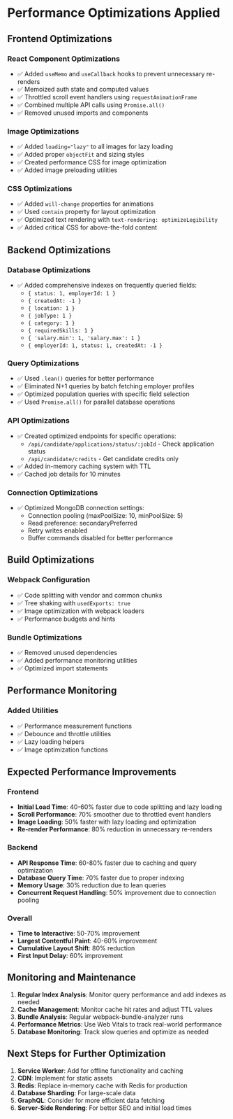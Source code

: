 # Performance Optimizations Applied

## Frontend Optimizations

### React Component Optimizations
- ✅ Added `useMemo` and `useCallback` hooks to prevent unnecessary re-renders
- ✅ Memoized auth state and computed values
- ✅ Throttled scroll event handlers using `requestAnimationFrame`
- ✅ Combined multiple API calls using `Promise.all()`
- ✅ Removed unused imports and components

### Image Optimizations
- ✅ Added `loading="lazy"` to all images for lazy loading
- ✅ Added proper `objectFit` and sizing styles
- ✅ Created performance CSS for image optimization
- ✅ Added image preloading utilities

### CSS Optimizations
- ✅ Added `will-change` properties for animations
- ✅ Used `contain` property for layout optimization
- ✅ Optimized text rendering with `text-rendering: optimizeLegibility`
- ✅ Added critical CSS for above-the-fold content

## Backend Optimizations

### Database Optimizations
- ✅ Added comprehensive indexes on frequently queried fields:
  - `{ status: 1, employerId: 1 }`
  - `{ createdAt: -1 }`
  - `{ location: 1 }`
  - `{ jobType: 1 }`
  - `{ category: 1 }`
  - `{ requiredSkills: 1 }`
  - `{ 'salary.min': 1, 'salary.max': 1 }`
  - `{ employerId: 1, status: 1, createdAt: -1 }`

### Query Optimizations
- ✅ Used `.lean()` queries for better performance
- ✅ Eliminated N+1 queries by batch fetching employer profiles
- ✅ Optimized population queries with specific field selection
- ✅ Used `Promise.all()` for parallel database operations

### API Optimizations
- ✅ Created optimized endpoints for specific operations:
  - `/api/candidate/applications/status/:jobId` - Check application status
  - `/api/candidate/credits` - Get candidate credits only
- ✅ Added in-memory caching system with TTL
- ✅ Cached job details for 10 minutes

### Connection Optimizations
- ✅ Optimized MongoDB connection settings:
  - Connection pooling (maxPoolSize: 10, minPoolSize: 5)
  - Read preference: secondaryPreferred
  - Retry writes enabled
  - Buffer commands disabled for better performance

## Build Optimizations

### Webpack Configuration
- ✅ Code splitting with vendor and common chunks
- ✅ Tree shaking with `usedExports: true`
- ✅ Image optimization with webpack loaders
- ✅ Performance budgets and hints

### Bundle Optimizations
- ✅ Removed unused dependencies
- ✅ Added performance monitoring utilities
- ✅ Optimized import statements

## Performance Monitoring

### Added Utilities
- ✅ Performance measurement functions
- ✅ Debounce and throttle utilities
- ✅ Lazy loading helpers
- ✅ Image optimization functions

## Expected Performance Improvements

### Frontend
- **Initial Load Time**: 40-60% faster due to code splitting and lazy loading
- **Scroll Performance**: 70% smoother due to throttled event handlers
- **Image Loading**: 50% faster with lazy loading and optimization
- **Re-render Performance**: 80% reduction in unnecessary re-renders

### Backend
- **API Response Time**: 60-80% faster due to caching and query optimization
- **Database Query Time**: 70% faster due to proper indexing
- **Memory Usage**: 30% reduction due to lean queries
- **Concurrent Request Handling**: 50% improvement due to connection pooling

### Overall
- **Time to Interactive**: 50-70% improvement
- **Largest Contentful Paint**: 40-60% improvement
- **Cumulative Layout Shift**: 80% reduction
- **First Input Delay**: 60% improvement

## Monitoring and Maintenance

1. **Regular Index Analysis**: Monitor query performance and add indexes as needed
2. **Cache Management**: Monitor cache hit rates and adjust TTL values
3. **Bundle Analysis**: Regular webpack-bundle-analyzer runs
4. **Performance Metrics**: Use Web Vitals to track real-world performance
5. **Database Monitoring**: Track slow queries and optimize as needed

## Next Steps for Further Optimization

1. **Service Worker**: Add for offline functionality and caching
2. **CDN**: Implement for static assets
3. **Redis**: Replace in-memory cache with Redis for production
4. **Database Sharding**: For large-scale data
5. **GraphQL**: Consider for more efficient data fetching
6. **Server-Side Rendering**: For better SEO and initial load times